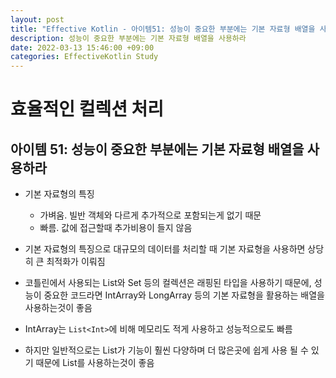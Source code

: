 ```yaml
---
layout: post
title: "Effective Kotlin - 아이템51: 성능이 중요한 부분에는 기본 자료형 배열을 사용하라"
description: 성능이 중요한 부분에는 기본 자료형 배열을 사용하라
date: 2022-03-13 15:46:00 +09:00
categories: EffectiveKotlin Study
---
```



# 효율적인 컬렉션 처리

## 아이템 51: 성능이 중요한 부분에는 기본 자료형 배열을 사용하라

- 기본 자료형의 특징
    * 가벼움. 빌반 객체와 다르게 추가적으로 포함되는게 없기 때문
    * 빠름. 값에 접근할때 추가비용이 들지 않음

- 기본 자료형의 특징으로 대규모의 데이터를 처리할 때 기본 자료형을 사용하면 상당히 큰 최적화가 이뤄짐
- 코틀린에서 사용되는 List와 Set 등의 컬렉션은 래핑된 타입을 사용하기 때문에, 성능이 중요한 코드라면 IntArray와 LongArray 등의 기본 자료형을 활용하는 배열을 사용하는것이 좋음
- IntArray는 ```List<Int>```에 비해 메모리도 적게 사용하고 성능적으로도 빠름
- 하지만 일반적으로는 List가 기능이 훨씬 다양하며 더 많은곳에 쉽게 사용 될 수 있기 때문에 List를 사용하는것이 좋음
